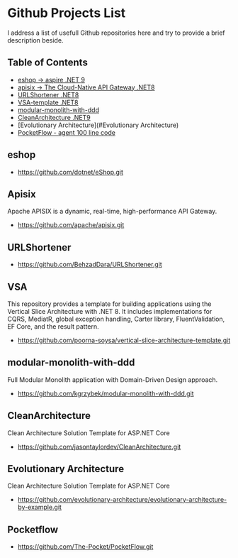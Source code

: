 # Github Projects List

I address a list of usefull Github repositories here and try to provide a brief description beside.

## Table of Contents

*   [eshop -> aspire .NET 9](#eshop)
*   [apisix -> The Cloud-Native API Gateway .NET8](#apisix)
*   [URLShortener .NET8](#URLShortener)
*   [VSA-template .NET8](#VSA)
*   [modular-monolith-with-ddd](#modular-monolith-with-ddd)
*   [CleanArchitecture .NET9](#CleanArchitecture)
*   [Evolutionary Architecture](#Evolutionary Architecture)
*   [PocketFlow - agent 100 line code](#Pocketflow)

## eshop
*   https://github.com/dotnet/eShop.git


## Apisix

Apache APISIX is a dynamic, real-time, high-performance API Gateway.

*   https://github.com/apache/apisix.git

## URLShortener

*   https://github.com/BehzadDara/URLShortener.git

## VSA

This repository provides a template for building applications using the Vertical Slice Architecture with .NET 8. It includes implementations for CQRS, MediatR, global exception handling, Carter library, FluentValidation, EF Core, and the result pattern.

*   https://github.com/poorna-soysa/vertical-slice-architecture-template.git

## modular-monolith-with-ddd

Full Modular Monolith application with Domain-Driven Design approach.

*   https://github.com/kgrzybek/modular-monolith-with-ddd.git

## CleanArchitecture

Clean Architecture Solution Template for ASP.NET Core

*   https://github.com/jasontaylordev/CleanArchitecture.git

## Evolutionary Architecture

Clean Architecture Solution Template for ASP.NET Core

*   https://github.com/evolutionary-architecture/evolutionary-architecture-by-example.git

## Pocketflow

*   https://github.com/The-Pocket/PocketFlow.git

